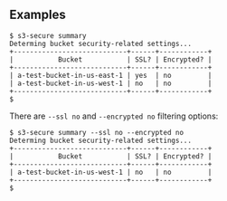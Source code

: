 ## Examples

    $ s3-secure summary
    Determing bucket security-related settings...
    +----------------------------+------+------------+
    |           Bucket           | SSL? | Encrypted? |
    +----------------------------+------+------------+
    | a-test-bucket-in-us-east-1 | yes  | no         |
    | a-test-bucket-in-us-west-1 | no   | no         |
    +----------------------------+------+------------+
    $

There are `--ssl no` and `--encrypted no` filtering options:

    $ s3-secure summary --ssl no --encrypted no
    Determing bucket security-related settings...
    +----------------------------+------+------------+
    |           Bucket           | SSL? | Encrypted? |
    +----------------------------+------+------------+
    | a-test-bucket-in-us-west-1 | no   | no         |
    +----------------------------+------+------------+
    $